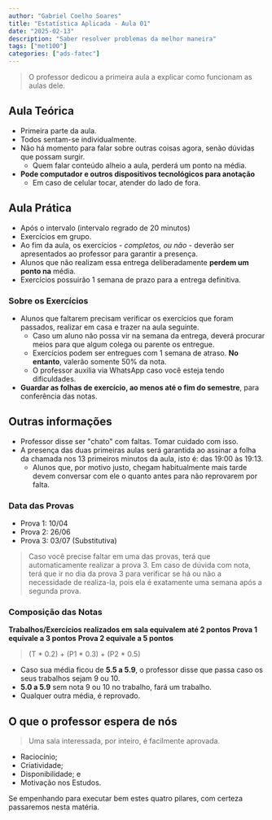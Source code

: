```yaml
---
author: "Gabriel Coelho Soares"
title: "Estatística Aplicada - Aula 01"
date: "2025-02-13"
description: "Saber resolver problemas da melhor maneira"
tags: ["met100"]
categories: ["ads-fatec"]
---
```


> O professor dedicou a primeira aula a explicar como
funcionam as aulas dele.

## Aula Teórica

- Primeira parte da aula.
- Todos sentam-se individualmente.
- Não há momento para falar sobre outras coisas agora, senão
dúvidas que possam surgir.
  - Quem falar conteúdo alheio a aula, perderá um ponto na média.
- **Pode computador e outros dispositivos tecnológicos para anotação**
  - Em caso de celular tocar, atender do lado de fora.

## Aula Prática

- Após o intervalo (intervalo regrado de 20 minutos)
- Exercícios em grupo.
- Ao fim da aula, os exercícios - *completos, ou não* - deverão ser
apresentados ao professor para garantir a presença.
- Alunos que não realizam essa entrega deliberadamente **perdem um ponto na**
média.
- Exercícios possuirão 1 semana de prazo para a entrega definitiva.

### Sobre os Exercícios

- Alunos que faltarem precisam verificar os exercícios que foram passados,
realizar em casa e trazer na aula seguinte.
  - Caso um aluno não possa vir na semana da entrega, deverá procurar meios
  para que algum colega ou parente os entregue.
  - Exercícios podem ser entregues com 1 semana de atraso. **No entanto**,
  valerão somente 50% da nota.
  - O professor auxilia via WhatsApp caso você esteja tendo dificuldades.
- **Guardar as folhas de exercício, ao menos até o fim do semestre**, para
conferência das notas.

## Outras informações

- Professor disse ser "chato" com faltas. Tomar cuidado com isso.
- A presença das duas primeiras aulas será garantida ao assinar a
folha da chamada nos 13 primeiros minutos da aula, isto é: das
19:00 às 19:13.
  - Alunos que, por motivo justo, chegam habitualmente mais tarde
  devem conversar com ele o quanto antes para não reprovarem por falta.

### Data das Provas

- Prova 1: 10/04
- Prova 2: 26/06
- Prova 3: 03/07 (Substitutiva)

> Caso você precise faltar em uma das provas, terá que automaticamente
realizar a prova 3. Em caso de dúvida com nota, terá que ir no dia da
prova 3 para verificar se há ou não a necessidade de realiza-la, pois
ela é exatamente uma semana após a segunda prova.

### Composição das Notas

**Trabalhos/Exercícios realizados em sala equivalem até 2 pontos**
**Prova 1 equivale a 3 pontos**
**Prova 2 equivale a 5 pontos**

> (T \* 0.2) + (P1 \* 0.3) + (P2 \* 0.5)

- Caso sua média ficou de **5.5 a 5.9**, o professor disse que passa caso
os seus trabalhos sejam 9 ou 10.
- **5.0 a 5.9** sem nota 9 ou 10 no trabalho, fará um trabalho.
- Qualquer outra média, é reprovado.

## O que o professor espera de nós

> Uma sala interessada, por inteiro, é facilmente aprovada.

- Raciocínio;
- Criatividade;
- Disponibilidade; e
- Motivação nos Estudos.

Se empenhando para executar bem estes quatro pilares, com certeza
passaremos nesta matéria.
